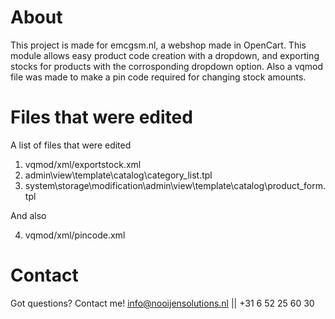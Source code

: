 # About
This project is made for emcgsm.nl, a webshop made in OpenCart. This module allows easy product code creation with a dropdown, and exporting stocks for products with the corrosponding dropdown option. Also a vqmod file was made to make a pin code required for changing stock amounts.

# Files that were edited
A list of files that were edited
1. vqmod/xml/exportstock.xml
2. admin\view\template\catalog\category_list.tpl
3. system\storage\modification\admin\view\template\catalog\product_form.tpl

And also 

4. vqmod/xml/pincode.xml

# Contact
Got questions? Contact me!
info@nooijensolutions.nl || +31 6 52 25 60 30
